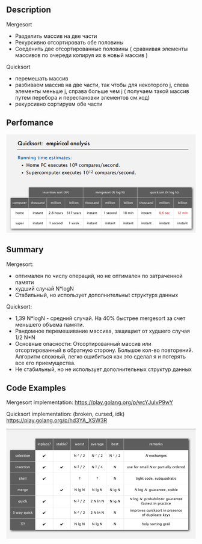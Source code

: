 
## Description 
Mergesort
- Разделить массив на две части
- Рекурсивно отсортировать обе половины
- Соеденить две отсортированные половины ( сравнивая элементы массивов по очереди копируя их в новый массив )

Quicksort
- перемешать массив
- разбиваем массив на две части, так чтобы для некоторого j, слева элементы меньше j, справа больше чем j ( получаем такой массив путем перебора и перестановки элементов см.код)
- рекурсивно сортируем обе части

## Perfomance
<img src="/images/PerformanceMergeQuickSort.png" />

## Summary
 Mergesort:
- оптимален по числу операций, но не оптимален по затраченной памяти
- худший случай N*logN
- Стабильный, но использует дополнительныt структурs данных

Quicksort:
- 1,39 N*logN - средний случай. На 40% быстрее mergesort за счет меньшего объема памяти.
- Рандомное перемешивание массива, защищает от худшего случая 1/2 N*N
- Основные опасности: Отсортированный массив или отсортированный в обратную сторону. Большое кол-во повторений. Алгоритм сложный, легко ошибиться как это сделал я и потерять все его приемущества.
- Не стабильный, но не использует дополнительных структур данных

## Code Examples

Mergesort implementation: https://play.golang.org/p/wcYJuIvP9wY

Quicksort implementation: (broken, cursed, idk) https://play.golang.org/p/hd3YA_XSW3R

<img src="/images/PerformanceSorting.png" />



